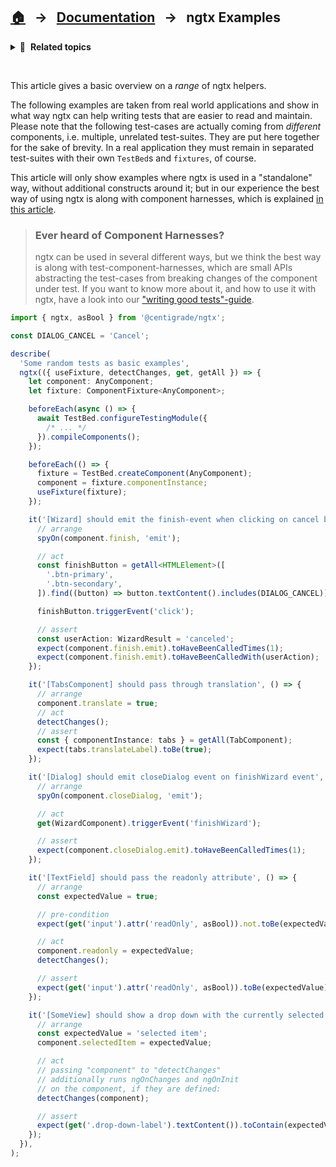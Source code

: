## [🏠][home] &nbsp; → &nbsp; [Documentation][api] &nbsp; → &nbsp; **ngtx Examples**

<details>
  <summary>🧭 &nbsp;<b>Related topics</b></summary>

> ### First Steps
>
> For those who are new to Angular application testing with ngtx, we recommend to start with the [first steps article][firststeps]. After this article you should be good to go with the examples in this article. This article primarily targets developers that already know ngtx or at least have experience with writing Angular tests.
>
> ### Feature Overview
>
> You may want to visit our [feature overview page][features] to quickly explore what ngtx can do for you.

---

</details>

&nbsp;

This article gives a basic overview on a _range_ of ngtx helpers.

The following examples are taken from real world applications and show in what way ngtx can help writing tests that are easier to read and maintain. Please note that the following test-cases are actually coming from _different_ components, i.e. multiple, unrelated test-suites. They are put here together for the sake of brevity. In a real application they must remain in separated test-suites with their own `TestBed`s and `fixtures`, of course.

This article will only show examples where ngtx is used in a "standalone" way, without additional constructs around it; but in our experience the best way of using ngtx is along with component harnesses, which is explained [in this article][good-tests].

> ### Ever heard of Component Harnesses?
>
> ngtx can be used in several different ways, but we think the best way is along with test-component-harnesses, which are small APIs abstracting the test-cases from breaking changes of the component under test. If you want to know more about it, and how to use it with ngtx, have a look into our ["writing good tests"-guide][good-tests].

```ts
import { ngtx, asBool } from '@centigrade/ngtx';

const DIALOG_CANCEL = 'Cancel';

describe(
  'Some random tests as basic examples',
  ngtx(({ useFixture, detectChanges, get, getAll }) => {
    let component: AnyComponent;
    let fixture: ComponentFixture<AnyComponent>;

    beforeEach(async () => {
      await TestBed.configureTestingModule({
        /* ... */
      }).compileComponents();
    });

    beforeEach(() => {
      fixture = TestBed.createComponent(AnyComponent);
      component = fixture.componentInstance;
      useFixture(fixture);
    });

    it('[Wizard] should emit the finish-event when clicking on cancel button', () => {
      // arrange
      spyOn(component.finish, 'emit');

      // act
      const finishButton = getAll<HTMLElement>([
        '.btn-primary',
        '.btn-secondary',
      ]).find((button) => button.textContent().includes(DIALOG_CANCEL));

      finishButton.triggerEvent('click');

      // assert
      const userAction: WizardResult = 'canceled';
      expect(component.finish.emit).toHaveBeenCalledTimes(1);
      expect(component.finish.emit).toHaveBeenCalledWith(userAction);
    });

    it('[TabsComponent] should pass through translation', () => {
      // arrange
      component.translate = true;
      // act
      detectChanges();
      // assert
      const { componentInstance: tabs } = getAll(TabComponent);
      expect(tabs.translateLabel).toBe(true);
    });

    it('[Dialog] should emit closeDialog event on finishWizard event', () => {
      // arrange
      spyOn(component.closeDialog, 'emit');

      // act
      get(WizardComponent).triggerEvent('finishWizard');

      // assert
      expect(component.closeDialog.emit).toHaveBeenCalledTimes(1);
    });

    it('[TextField] should pass the readonly attribute', () => {
      // arrange
      const expectedValue = true;

      // pre-condition
      expect(get('input').attr('readOnly', asBool)).not.toBe(expectedValue);

      // act
      component.readonly = expectedValue;
      detectChanges();

      // assert
      expect(get('input').attr('readOnly', asBool)).toBe(expectedValue);
    });

    it('[SomeView] should show a drop down with the currently selected item', () => {
      // arrange
      const expectedValue = 'selected item';
      component.selectedItem = expectedValue;

      // act
      // passing "component" to "detectChanges"
      // additionally runs ngOnChanges and ngOnInit
      // on the component, if they are defined:
      detectChanges(component);

      // assert
      expect(get('.drop-down-label').textContent()).toContain(expectedValue);
    });
  }),
);
```

[api]: ./DOCUMENTATION.md
[features]: ./FEATURES.md
[firststeps]: ./FIRST_STEPS.md
[good-tests]: ./GOOD_TESTS.md
[home]: ../README.md
